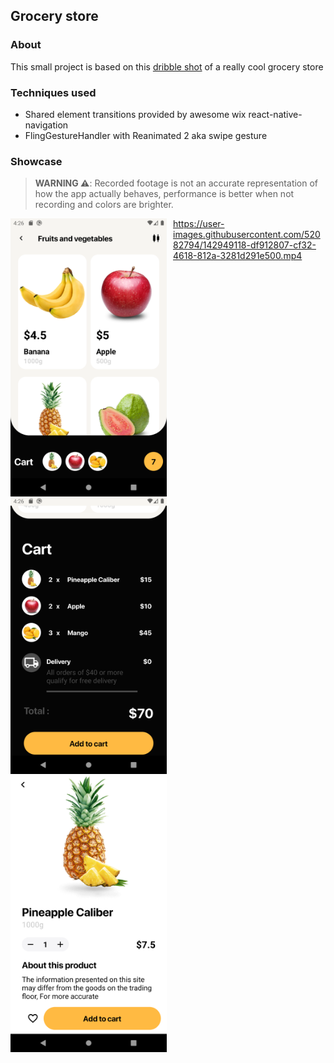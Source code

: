 ## Grocery store

### About
This small project is based on this [dribble shot](https://dribbble.com/shots/9876208-Grocery-store-concept-shopping-app) of a really cool grocery store

### Techniques used
- Shared element transitions provided by awesome wix react-native-navigation
- FlingGestureHandler with Reanimated 2 aka swipe gesture

### Showcase
> **WARNING :warning:**: Recorded footage is not an accurate representation of how the app actually behaves, performance is better when not recording and colors are brighter.


[<img style="float: left; margin-right: 10px" width="250px" src="./assets/md/one.png" alt="Home page">]("")
<img style="float: left; margin-right: 10px" width="250px" src="./assets/md/two.png" alt="Home page cart">
<img style="float: left; margin-right: 10px" width="250px" src="./assets/md/three.png" alt="Detail fruit page">

https://user-images.githubusercontent.com/52082794/142949118-df912807-cf32-4618-812a-3281d291e500.mp4

